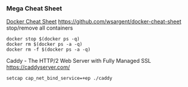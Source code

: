 ### Mega Cheat Sheet

[Docker Cheat Sheet](https://github.com/wsargent/docker-cheat-sheet) https://github.com/wsargent/docker-cheat-sheet  
stop/remove all containers  

    docker stop $(docker ps -q)
    docker rm $(docker ps -a -q)
    docker rm -f $(docker ps -a -q)

Caddy - The HTTP/2 Web Server with Fully Managed SSL https://caddyserver.com/

    setcap cap_net_bind_service=+ep ./caddy
